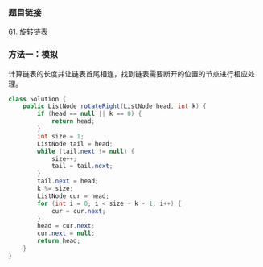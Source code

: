 ### 题目链接
[61. 旋转链表](https://leetcode.cn/problems/rotate-list)

### 方法一：模拟
计算链表的长度并让链表首尾相连，找到链表需要断开的位置的节点进行相应处理。

```Java
class Solution {
    public ListNode rotateRight(ListNode head, int k) {
        if (head == null || k == 0) {
            return head;
        }
        int size = 1;
        ListNode tail = head;
        while (tail.next != null) {
            size++;
            tail = tail.next;
        }
        tail.next = head;
        k %= size;
        ListNode cur = head;
        for (int i = 0; i < size - k - 1; i++) {
            cur = cur.next;
        }
        head = cur.next;
        cur.next = null;
        return head;
    }
}
```
